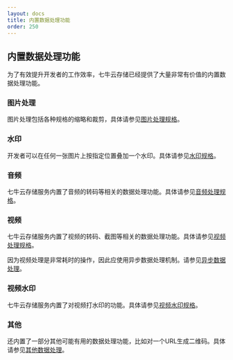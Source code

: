 ```yaml
---
layout: docs
title: 内置数据处理功能
order: 250
---
```


<a name="builtin-fop"></a>
## 内置数据处理功能

为了有效提升开发者的工作效率，七牛云存储已经提供了大量非常有价值的内置数据处理功能。

### 图片处理

图片处理包括各种规格的缩略和裁剪，具体请参见[图片处理规格](/api/reference/fop/image.html)。

### 水印

开发者可以在任何一张图片上按指定位置叠加一个水印。具体请参见[水印规格](/api/reference/fop/watermark.html)。

### 音频

七牛云存储服务内置了音频的转码等相关的数据处理功能。具体请参见[音频处理规格](/api/reference/fop/audio.html)。

### 视频

七牛云存储服务内置了视频的转码、截图等相关的数据处理功能。具体请参见[视频处理规格](/api/reference/fop/video.html)。

因为视频处理是非常耗时的操作，因此应使用异步数据处理机制。请参见[异步数据处理](/api/overview/fop/persistent-fop.html)。

### 视频水印

七牛云存储服务内置了对视频打水印的功能。具体请参见[视频水印规格](/api/reference/fop/video-watermark.html)。

### 其他

还内置了一部分其他可能有用的数据处理功能，比如对一个URL生成二维码。具体请参见[其他数据处理](/api/reference/fop/misc.html)。
